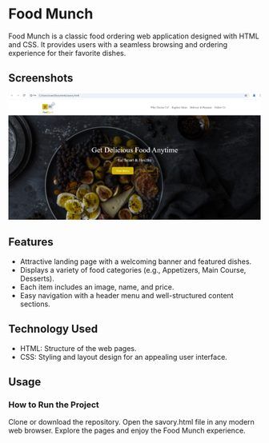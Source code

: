 
# Food Munch 

Food Munch is a classic food ordering web application designed with HTML and CSS. It provides users with a seamless browsing and ordering experience for their favorite dishes.


## Screenshots

![App Screenshot](https://github.com/Sivani-Dangudubiyyam/Food-munch/blob/main/foodMunch1.png)



## Features

- Attractive landing page with a welcoming banner and featured dishes.
- Displays a variety of food categories (e.g., Appetizers, Main Course, Desserts).
- Each item includes an image, name, and price.
- Easy navigation with a header menu and well-structured content sections.


## Technology Used
- HTML: Structure of the web pages.
- CSS: Styling and layout design for an appealing user interface.
## Usage
### How to Run the Project
Clone or download the repository.
Open the savory.html file in any modern web browser.
Explore the pages and enjoy the Food Munch experience.
